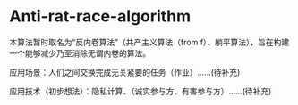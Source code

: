 # Anti-rat-race-algorithm

本算法暂时取名为“反内卷算法”（共产主义算法（from f）、躺平算法），旨在构建一个能够减少乃至消除无谓内卷的算法。

应用场景：人们之间交换完成无关紧要的任务（作业）......(待补充)

应用技术（初步想法）：隐私计算、（诚实参与方、有害参与方）......(待补充)
